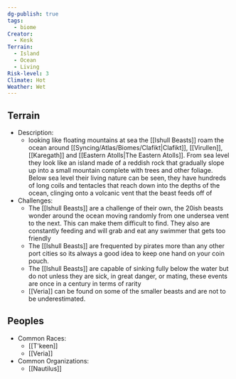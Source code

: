 ```yaml
---
dg-publish: true
tags:
  - biome
Creator:
  - Kesk
Terrain:
  - Island
  - Ocean
  - Living
Risk-level: 3
Climate: Hot
Weather: Wet
---
```

## Terrain
- Description:
	- looking like floating mountains at sea the [[Ishull Beasts]] roam the ocean around [[Syncing/Atlas/Biomes/Clafikt|Clafikt]], [[Virullen]], [[Karegath]] and [[Eastern Atolls|The Eastern Atolls]]. From sea level they look like an island made of a reddish rock that gradually slope up into a small mountain complete with trees and other foliage. Below sea level their living nature can be seen, they have hundreds of long coils and tentacles that reach down into the depths of the ocean, clinging onto a volcanic vent that the beast feeds off of
- Challenges:
	- The [[Ishull Beasts]] are a challenge of their own, the 20ish beasts wonder around the ocean moving randomly from one undersea vent to the next. This can make them difficult to find. They also are constantly feeding and will grab and eat any swimmer that gets too friendly
	- The [[Ishull Beasts]] are frequented by pirates more than any other port cities so its always a good idea to keep one hand on your coin pouch.
	- The [[Ishull Beasts]] are capable of sinking fully below the water but do not unless they are sick, in great danger, or mating, these events are once in a century in terms of rarity
	- [[Veria]] can be found on some of the smaller beasts and are not to be underestimated.
	
##  Peoples
- Common Races:
	- [[T'keen]]
	- [[Veria]]
- Common Organizations:
	- [[Nautilus]]
